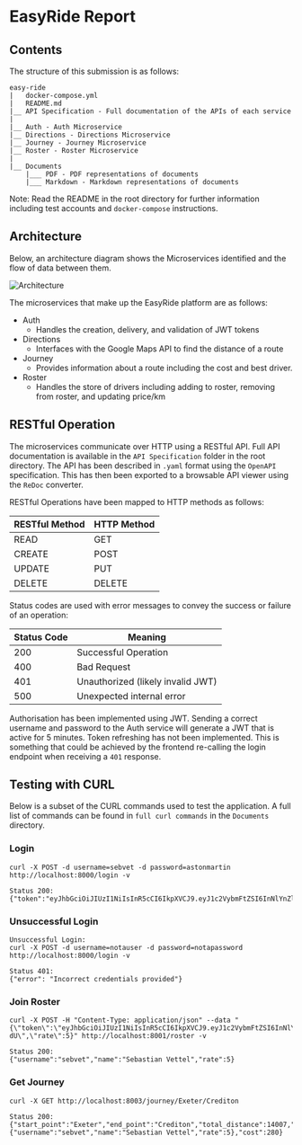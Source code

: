 # EasyRide Report

## Contents

The structure of this submission is as follows:

```
easy-ride
|	docker-compose.yml
|	README.md
|__ API Specification - Full documentation of the APIs of each service
|
|__ Auth - Auth Microservice
|__ Directions - Directions Microservice
|__ Journey - Journey Microservice
|__ Roster - Roster Microservice
|
|__ Documents
	|___ PDF - PDF representations of documents
	|___ Markdown - Markdown representations of documents
```

Note: Read the README in the root directory for further information including test accounts and `docker-compose` instructions.

## Architecture

Below, an architecture diagram shows the Microservices identified and the flow of data between them. 

![Architecture](F:/Downloads/Architecture.png)

The microservices that make up the EasyRide platform are as follows:

- Auth
  - Handles the creation, delivery, and validation of JWT tokens
- Directions
  - Interfaces with the Google Maps API to find the distance of a route
- Journey
  - Provides information about a route including the cost and best driver.
- Roster
  - Handles the store of drivers including adding to roster, removing from roster, and updating price/km

## RESTful Operation

The microservices communicate over HTTP using a RESTful API. Full API documentation is available in the `API Specification` folder in the root directory. The API has been described in `.yaml` format using the `OpenAPI` specification. This has then been exported to a browsable API viewer using the `ReDoc` converter. 

RESTful Operations have been mapped to HTTP methods as follows:

| RESTful Method | HTTP Method |
| -------------- | ----------- |
| READ           | GET         |
| CREATE         | POST        |
| UPDATE         | PUT         |
| DELETE         | DELETE      |

Status codes are used with error messages to convey the success or failure of an operation:

| Status Code | Meaning                           |
| ----------- | --------------------------------- |
| 200         | Successful Operation              |
| 400         | Bad Request                       |
| 401         | Unauthorized (likely invalid JWT) |
| 500         | Unexpected internal error         |

Authorisation has been implemented using JWT. Sending a correct username and password to the Auth service will generate a JWT that is active for 5 minutes. Token refreshing has not been implemented. This is something that could be achieved by the frontend re-calling the login endpoint when receiving a `401` response.

## Testing with CURL

Below is a subset of the CURL commands used to test the application. A full list of commands can be found in `full curl commands` in the `Documents` directory. 

### Login

```#
curl -X POST -d username=sebvet -d password=astonmartin http://localhost:8000/login -v

Status 200:				{"token":"eyJhbGciOiJIUzI1NiIsInR5cCI6IkpXVCJ9.eyJ1c2VybmFtZSI6InNlYnZldCIsIm5hbWUiOiIiLCJleHAiOjE2MTU1NTgxMzZ9.dDhv7JpV1HmexRgQMFSH9YJH47nkckgFRWJLSIobdco"}
```

### Unsuccessful Login

```
Unsuccessful Login:
curl -X POST -d username=notauser -d password=notapassword http://localhost:8000/login -v

Status 401:
{"error": "Incorrect credentials provided"}
```

### Join Roster

```
curl -X POST -H "Content-Type: application/json" --data "{\"token\":\"eyJhbGciOiJIUzI1NiIsInR5cCI6IkpXVCJ9.eyJ1c2VybmFtZSI6InNlYnZldCIsIm5hbWUiOiIiLCJleHAiOjE2MTU1NTg2MTN9.6XKKiAC0aL3Dny3OOaD64HL8OU9V34xceaOFjmiR-dU\",\"rate\":5}" http://localhost:8001/roster -v

Status 200:
{"username":"sebvet","name":"Sebastian Vettel","rate":5}
```

### Get Journey

```
curl -X GET http://localhost:8003/journey/Exeter/Crediton

Status 200:
{"start_point":"Exeter","end_point":"Crediton","total_distance":14007,"a_road_distance":13403,"best_driver":{"username":"sebvet","name":"Sebastian Vettel","rate":5},"cost":280} 	
```



